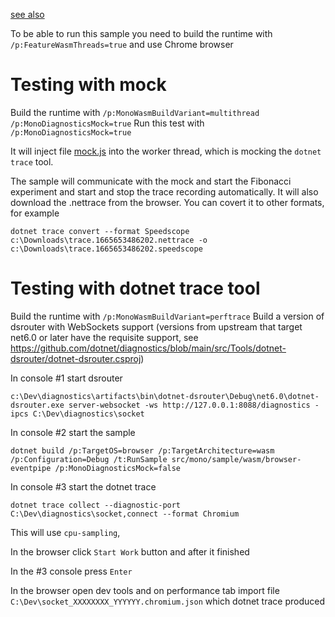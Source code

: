 [see also](../../../wasm/runtime/diagnostics/README.md)

To be able to run this sample you need to build the runtime with `/p:FeatureWasmThreads=true` and use Chrome browser

# Testing with mock

Build the runtime with `/p:MonoWasmBuildVariant=multithread /p:MonoDiagnosticsMock=true`
Run this test with `/p:MonoDiagnosticsMock=true`

It will inject file [mock.js](./mock.js) into the worker thread, which is mocking the `dotnet trace` tool.

The sample will communicate with the mock and start the Fibonacci experiment and start and stop the trace recording automatically.
It will also download the .nettrace from the browser. You can covert it to other formats, for example
```
dotnet trace convert --format Speedscope c:\Downloads\trace.1665653486202.nettrace -o c:\Downloads\trace.1665653486202.speedscope
```

# Testing with dotnet trace tool

Build the runtime with `/p:MonoWasmBuildVariant=perftrace`
Build a version of dsrouter with WebSockets support (versions from upstream that target net6.0 or later have the requisite support, see https://github.com/dotnet/diagnostics/blob/main/src/Tools/dotnet-dsrouter/dotnet-dsrouter.csproj)

In console #1 start dsrouter
```
c:\Dev\diagnostics\artifacts\bin\dotnet-dsrouter\Debug\net6.0\dotnet-dsrouter.exe server-websocket -ws http://127.0.0.1:8088/diagnostics -ipcs C:\Dev\diagnostics\socket
```

In console #2 start the sample
```
dotnet build /p:TargetOS=browser /p:TargetArchitecture=wasm /p:Configuration=Debug /t:RunSample src/mono/sample/wasm/browser-eventpipe /p:MonoDiagnosticsMock=false
```

In console #3 start the dotnet trace
```
dotnet trace collect --diagnostic-port C:\Dev\diagnostics\socket,connect --format Chromium
```
This will use `cpu-sampling`,

In the browser click `Start Work` button and after it finished

In the #3 console press `Enter`

In the browser open dev tools and on performance tab import file `C:\Dev\socket_XXXXXXXX_YYYYYY.chromium.json` which dotnet trace produced
